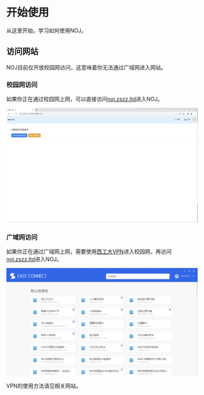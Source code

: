 # 开始使用

从这里开始，学习如何使用NOJ。

## 访问网站

NOJ目前仅开放校园网访问，这意味着你无法通过广域网进入网站。

### 校园网访问

如果你正在通过校园网上网，可以直接访问[noj.zszz.ltd](http://noj.zszz.ltd)进入NOJ。

![pic1](./../assets/pic1.png)

### 广域网访问

如果你正在通过广域网上网，需要使用[西工大VPN](https://vpn.nwpu.edu.cn)进入校园网，再访问[noj.zszz.ltd](http://noj.zszz.ltd)进入NOJ。

![pic2](./../assets/pic2.png)

VPN的使用方法请见相关网站。

